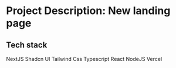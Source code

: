 
# Project Description: New landing page


## Tech stack
  NextJS
  Shadcn UI 
  Tailwind Css
  Typescript
  React
  NodeJS
  Vercel

